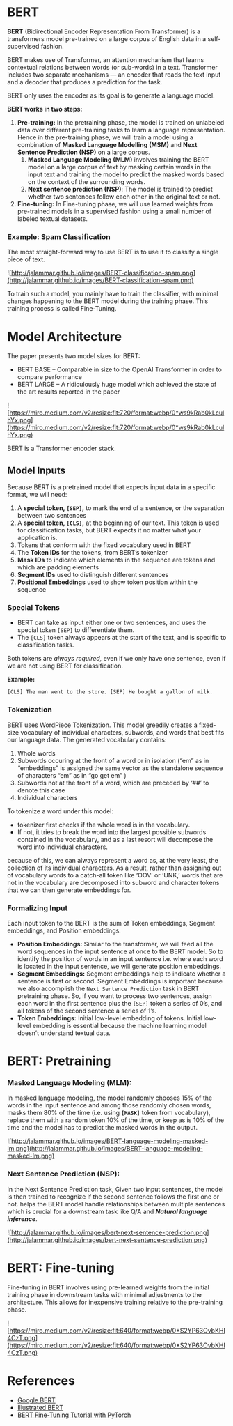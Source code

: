 # BERT

**BERT** (Bidirectional Encoder Representation From Transformer) is a transformers model pre-trained on a large corpus of English data in a self-supervised fashion. 

BERT makes use of Transformer, an attention mechanism that learns contextual relations between words (or sub-words) in a text. Transformer includes two separate mechanisms — an encoder that reads the text input and a decoder that produces a prediction for the task.

BERT only uses the encoder as its goal is to generate a language model.

**BERT works in two steps:**

1. **Pre-training:** In the pretraining phase, the model is trained on unlabeled data over different pre-training tasks to learn a language representation. Hence in the pre-training phase, we will train a model using a combination of **Masked Language Modelling (MSM)** and **Next Sentence Prediction (NSP)** on a large corpus.
    1. **Masked Language Modeling (MLM)** involves training the BERT model on a large corpus of text  by masking certain words in the input text and training the model to predict the masked words based on the context of the surrounding words. 
    2. **Next sentence prediction (NSP)**: The model is trained to predict whether two sentences follow each other in the original text or not. 
2. **Fine-tuning:** In Fine-tuning phase, we will use learned weights from pre-trained models in a supervised fashion using a small number of labeled textual datasets.

### Example: **Spam Classification**

The most straight-forward way to use BERT is to use it to classify a single piece of text.

![http://jalammar.github.io/images/BERT-classification-spam.png](http://jalammar.github.io/images/BERT-classification-spam.png)

To train such a model, you mainly have to train the classifier, with minimal changes happening to the BERT model during the training phase. This training process is called Fine-Tuning.

# Model Architecture

The paper presents two model sizes for BERT:

- BERT BASE – Comparable in size to the OpenAI Transformer in order to compare performance
- BERT LARGE – A ridiculously huge model which achieved the state of the art results reported in the paper

![https://miro.medium.com/v2/resize:fit:720/format:webp/0*ws9kRab0kLculhYx.png](https://miro.medium.com/v2/resize:fit:720/format:webp/0*ws9kRab0kLculhYx.png)

BERT is a Transformer encoder stack.

## Model Inputs

Because BERT is a pretrained model that expects input data in a specific format, we will need:

1. A **special token, `[SEP]`,** to mark the end of a sentence, or the separation between two sentences
2. A **special token, `[CLS]`,** at the beginning of our text. This token is used for classification tasks, but BERT expects it no matter what your application is.
3. Tokens that conform with the fixed vocabulary used in BERT
4. The **Token IDs** for the tokens, from BERT’s tokenizer
5. **Mask IDs** to indicate which elements in the sequence are tokens and which are padding elements
6. **Segment IDs** used to distinguish different sentences
7. **Positional Embeddings** used to show token position within the sequence

### ****Special Tokens****

- BERT can take as input either one or two sentences, and uses the special token `[SEP]` to differentiate them.
- The `[CLS]` token always appears at the start of the text, and is specific to classification tasks.

Both tokens are *always required,* even if we only have one sentence, even if we are not using BERT for classification.

****************Example:****************

`[CLS] The man went to the store. [SEP] He bought a gallon of milk.`

### ****Tokenization****

BERT uses WordPiece Tokenization. This model greedily creates a fixed-size vocabulary of individual characters, subwords, and words that best fits our language data. The generated vocabulary contains:

1. Whole words
2. Subwords occuring at the front of a word or in isolation (“em” as in “embeddings” is assigned the same vector as the standalone sequence of characters “em” as in “go get em” )
3. Subwords not at the front of a word, which are preceded by ‘##’ to denote this case
4. Individual characters

To tokenize a word under this model:

- tokenizer first checks if the whole word is in the vocabulary.
- If not, it tries to break the word into the largest possible subwords contained in the vocabulary, and as a last resort will decompose the word into individual characters.

because of this, we can always represent a word as, at the very least, the collection of its individual characters. As a result, rather than assigning out of vocabulary words to a catch-all token like ‘OOV’ or ‘UNK,’ words that are not in the vocabulary are decomposed into subword and character tokens that we can then generate embeddings for.

### **Formalizing Input**

Each input token to the BERT is the sum of Token embeddings, Segment embeddings, and Position embeddings.

- **Position Embeddings:** Similar to the transformer, we will feed all the word sequences in the input sentence at once to the BERT model. So to identify the position of words in an input sentence i.e. where each word is located in the input sentence, we will generate position embeddings.
- **Segment Embeddings:** Segment embeddings help to indicate whether a sentence is first or second. Segment Embeddings is important because we also accomplish the `Next Sentence Prediction` task in BERT pretraining phase. So, if you want to process two sentences, assign each word in the first sentence plus the `[SEP]` token a series of 0’s, and all tokens of the second sentence a series of 1’s.
- **Token Embeddings:** Initial low-level embedding of tokens. Initial low-level embedding is essential because the machine learning model doesn’t understand textual data.

# ****BERT: Pretraining****

### ****Masked Language Modeling (MLM):****

In masked language modeling, the model randomly chooses 15% of the words in the input sentence and among those randomly chosen words, masks them 80% of the time (i.e. using **`[MASK]`** token from vocabulary), replace them with a random token 10% of the time, or keep as is 10% of the time and the model has to predict the masked words in the output.

![http://jalammar.github.io/images/BERT-language-modeling-masked-lm.png](http://jalammar.github.io/images/BERT-language-modeling-masked-lm.png)

### ****Next Sentence Prediction (NSP):****

In the Next Sentence Prediction task, Given two input sentences, the model is then trained to recognize if the second sentence follows the first one or not. helps the BERT model handle relationships between multiple sentences which is crucial for a downstream task like Q/A and ***Natural language inference***.

![http://jalammar.github.io/images/bert-next-sentence-prediction.png](http://jalammar.github.io/images/bert-next-sentence-prediction.png)

# BERT: Fine-tuning

Fine-tuning in BERT involves using pre-learned weights from the initial training phase in downstream tasks with minimal adjustments to the architecture. This allows for inexpensive training relative to the pre-training phase.

![https://miro.medium.com/v2/resize:fit:640/format:webp/0*S2YP63OvbKHI4CzT.png](https://miro.medium.com/v2/resize:fit:640/format:webp/0*S2YP63OvbKHI4CzT.png)

# References

- [Google BERT](https://medium.com/@thapaliyanish123/google-bert-8e990b64f570)
- [Illustrated BERT](http://jalammar.github.io/illustrated-bert/)
- [BERT Fine-Tuning Tutorial with PyTorch](https://mccormickml.com/2019/07/22/BERT-fine-tuning/)